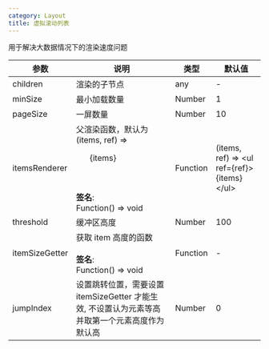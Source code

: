 ```yaml
---
category: Layout
title: 虚拟滚动列表
---
```


用于解决大数据情况下的渲染速度问题

<DEMO>

| 参数           | 说明                                                                                                 | 类型     | 默认值                                           |
| -------------- | ---------------------------------------------------------------------------------------------------- | -------- | ------------------------------------------------ |
| children       | 渲染的子节点                                                                                         | any      | -                                                |
| minSize        | 最小加载数量                                                                                         | Number   | 1                                                |
| pageSize       | 一屏数量                                                                                             | Number   | 10                                               |
| itemsRenderer  | 父渲染函数，默认为 (items, ref) => <ul ref={ref}>{items}</ul><br><br>**签名**:<br>Function() => void | Function | (items, ref) => &lt;ul ref={ref}>{items}&lt;/ul> |
| threshold      | 缓冲区高度                                                                                           | Number   | 100                                              |
| itemSizeGetter | 获取 item 高度的函数<br><br>**签名**:<br>Function() => void                                          | Function | -                                                |
| jumpIndex      | 设置跳转位置，需要设置 itemSizeGetter 才能生效, 不设置认为元素等高并取第一个元素高度作为默认高       | Number   | 0                                                |
